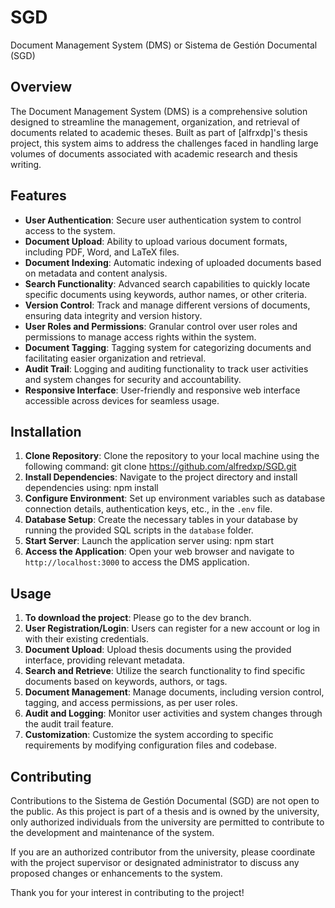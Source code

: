 # SGD

Document Management System (DMS) or Sistema de Gestión Documental (SGD)

## Overview
The Document Management System (DMS) is a comprehensive solution designed to streamline the management, organization, and retrieval of documents related to academic theses. Built as part of [alfrxdp]'s thesis project, this system aims to address the challenges faced in handling large volumes of documents associated with academic research and thesis writing.

## Features
- **User Authentication**: Secure user authentication system to control access to the system.
- **Document Upload**: Ability to upload various document formats, including PDF, Word, and LaTeX files.
- **Document Indexing**: Automatic indexing of uploaded documents based on metadata and content analysis.
- **Search Functionality**: Advanced search capabilities to quickly locate specific documents using keywords, author names, or other criteria.
- **Version Control**: Track and manage different versions of documents, ensuring data integrity and version history.
- **User Roles and Permissions**: Granular control over user roles and permissions to manage access rights within the system.
- **Document Tagging**: Tagging system for categorizing documents and facilitating easier organization and retrieval.
- **Audit Trail**: Logging and auditing functionality to track user activities and system changes for security and accountability.
- **Responsive Interface**: User-friendly and responsive web interface accessible across devices for seamless usage.

## Installation
1. **Clone Repository**: Clone the repository to your local machine using the following command:
git clone https://github.com/alfredxp/SGD.git
2. **Install Dependencies**: Navigate to the project directory and install dependencies using:
npm install
3. **Configure Environment**: Set up environment variables such as database connection details, authentication keys, etc., in the `.env` file.
4. **Database Setup**: Create the necessary tables in your database by running the provided SQL scripts in the `database` folder.
5. **Start Server**: Launch the application server using:
npm start
6. **Access the Application**: Open your web browser and navigate to `http://localhost:3000` to access the DMS application.

## Usage
1. **To download the project**: Please go to the dev branch.
2. **User Registration/Login**: Users can register for a new account or log in with their existing credentials.
3. **Document Upload**: Upload thesis documents using the provided interface, providing relevant metadata.
4. **Search and Retrieve**: Utilize the search functionality to find specific documents based on keywords, authors, or tags.
5. **Document Management**: Manage documents, including version control, tagging, and access permissions, as per user roles.
6. **Audit and Logging**: Monitor user activities and system changes through the audit trail feature.
7. **Customization**: Customize the system according to specific requirements by modifying configuration files and codebase.

## Contributing
Contributions to the Sistema de Gestión Documental (SGD) are not open to the public. As this project is part of a thesis and is owned by the university, only authorized individuals from the university are permitted to contribute to the development and maintenance of the system.

If you are an authorized contributor from the university, please coordinate with the project supervisor or designated administrator to discuss any proposed changes or enhancements to the system.

Thank you for your interest in contributing to the project!

